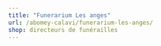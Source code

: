 ```yaml
---
title: "Funerarium Les anges"
url: /abomey-calavi/funerarium-les-anges/
shop: directeurs de funérailles
---
```

